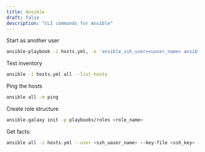 ```yaml
---
title: Ansible
draft: false
description: "CLI commands for Ansible"
---
```


Start as another user

```bash
ansible-playbook -i hosts.yml, -e 'ansible_ssh_user=<uuser_name> ansible_python_interpreter=/usr/bin/python3' --ask-pass -b --ask-become-pass ansible_user.yaml
```

Test inventory

```bash
ansible -i hosts.yml all --list-hosts
```

Ping the hosts

```bash
ansible all -m ping
```

Create role structure

```bash
ansible-galaxy init -p playbooks/roles <role_name>
```

Get facts:

```bash
ansible all -i hosts.yml --user <ssh_uaser_name> --key-file <ssh_key> -m setup
```

